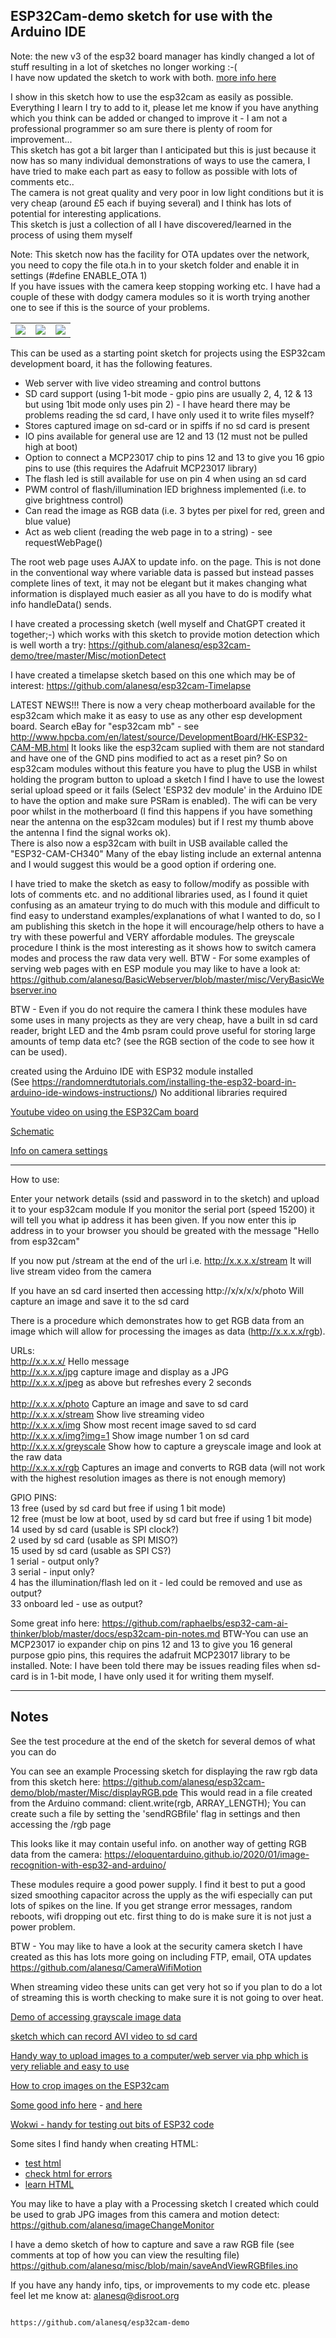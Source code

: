 
## ESP32Cam-demo sketch for use with the Arduino IDE 

Note: the new v3 of the esp32 board manager has kindly changed a lot of stuff resulting in a lot of sketches no longer working :-( <br>
I have now updated the sketch to work with both.   [more info here](https://docs.espressif.com/projects/arduino-esp32/en/latest/migration_guides/2.x_to_3.0.html) <br>


I show in this sketch how to use the esp32cam as easily as possible.  Everything I learn I try to add to it, please let me know if you have anything which you think can be added or changed to improve it - I am not a professional programmer so am sure there is plenty of room for improvement... <br>
This sketch has got a bit larger than I anticipated but this is just because it now has so many individual demonstrations of ways to use the camera, I have tried to make each part as easy to follow as possible with lots of comments etc.. <br>
The camera is not great quality and very poor in low light conditions but it is very cheap (around £5 each if buying several) and I think has lots of potential for interesting applications. <br>
This sketch is just a collection of all I have discovered/learned in the process of using them myself<br>

Note: This sketch now has the facility for OTA updates over the network, you need to copy the file ota.h in to your sketch folder and enable it in settings (#define ENABLE_OTA 1)
<br>
If you have issues with the camera keep stopping working etc. I have had a couple of these with dodgy camera modules so it is worth trying another one to see if this is the 
source of your problems. <br>

<table><tr>
  <td><img src="/images/root.png" /></td>
  <td><img src="/images/rgb.png" /></td>
  <td><img src="/images/grey.png" /></td>
</tr></table> 

This can be used as a starting point sketch for projects using the ESP32cam development board, it has the following features.
 - Web server with live video streaming and control buttons
 - SD card support (using 1-bit mode - gpio pins are usually 2, 4, 12 & 13 but using 1bit mode only uses pin 2) - I have heard there may be problems reading the sd card, I have only used it to write files myself?
 - Stores captured image on sd-card or in spiffs if no sd card is present
 - IO pins available for general use are 12 and 13 (12 must not be pulled high at boot)
 - Option to connect a MCP23017 chip to pins 12 and 13 to give you 16 gpio pins to use (this requires the Adafruit MCP23017 library)
 - The flash led is still available for use on pin 4 when using an sd card
 - PWM control of flash/illumination lED brighness implemented (i.e. to give brightness control)
 - Can read the image as RGB data  (i.e. 3 bytes per pixel for red, green and blue value)
 - Act as web client (reading the web page in to a string) - see requestWebPage()

The root web page uses AJAX to update info. on the page.  This is not done in the conventional way where variable data is passed but 
instead passes complete lines of text, it may not be elegant but it makes changing what information is displayed much easier as all you 
have to do is modify what info handleData() sends. 

I have created a processing sketch (well myself and ChatGPT created it together;-) which works with this sketch to provide motion detection which is well worth a try:  https://github.com/alanesq/esp32cam-demo/tree/master/Misc/motionDetect

I have created a timelapse sketch based on this one which may be of interest: https://github.com/alanesq/esp32cam-Timelapse

LATEST NEWS!!!
There is now a very cheap motherboard available for the esp32cam which make it as easy to use as any other esp development board. 
Search eBay for "esp32cam mb" - see http://www.hpcba.com/en/latest/source/DevelopmentBoard/HK-ESP32-CAM-MB.html 
It looks like the esp32cam suplied with them are not standard and have one of the GND pins modified to act as a reset pin?
So on esp32cam modules without this feature you have to plug the USB in whilst holding the program button to upload a sketch 
I find I have to use the lowest serial upload speed or it fails (Select 'ESP32 dev module' in the Arduino IDE to have the option and 
make sure PSRam is enabled). 
The wifi can be very poor whilst in the motherboard (I find this happens if you have something near the antenna on the esp32cam modules) 
but if I rest my thumb above the antenna I find the signal works ok).  
There is also now a esp32cam with built in USB available called the "ESP32-CAM-CH340" 
Many of the ebay listing include an external antenna and I would suggest this would be a good option if ordering one.  

I have tried to make the sketch as easy to follow/modify as possible with lots of comments etc. and no additional libraries used, 
as I found it quiet confusing as an amateur trying to do much with this module and difficult to find easy to understand 
examples/explanations of what I wanted to do, so I am publishing this sketch in the hope it will encourage/help others to have a 
try with these powerful and VERY affordable modules.
The greyscale procedure I think is the most interesting as it shows how to switch camera modes and process the raw data very well.
BTW - For some examples of serving web pages with en ESP module you may like to have a look 
      at: https://github.com/alanesq/BasicWebserver/blob/master/misc/VeryBasicWebserver.ino

BTW - Even if you do not require the camera I think these modules have some uses in many projects as they are very cheap, have a 
built in sd card reader, 
bright LED and the 4mb psram could prove useful for storing large amounts of temp data etc?   (see the RGB section of the code to 
see how it can be used).

created using the Arduino IDE with ESP32 module installed  
(See https://randomnerdtutorials.com/installing-the-esp32-board-in-arduino-ide-windows-instructions/)
No additional libraries required

[Youtube video on using the ESP32Cam board](https://www.youtube.com/watch?v=FmlxC0goKew)

[Schematic](https://github.com/SeeedDocument/forum_doc/blob/master/reg/ESP32_CAM_V1.6.pdf)

[Info on camera settings](https://randomnerdtutorials.com/esp32-cam-ov2640-camera-settings/)


----------------

How to use:

Enter your network details (ssid and password in to the sketch) and upload it to your esp32cam module
If you monitor the serial port (speed 15200) it will tell you what ip address it has been given.
If you now enter this ip address in to your browser you should be greated with the message "Hello from esp32cam"

If you now put /stream at the end of the url      i.e.   http://x.x.x.x/stream
It will live stream video from the camera

If you have an sd card inserted then accessing    http://x/x/x/x/photo
Will capture an image and save it to the sd card

There is a procedure which demonstrates how to get RGB data from an image which will allow for processing the images 
as data (http://x.x.x.x/rgb).

URLs:
<br>http://x.x.x.x/              Hello message
<br>http://x.x.x.x/jpg           capture image and display as a JPG
<br>http://x.x.x.x/jpeg          as above but refreshes every 2 seconds    
<br>http://x.x.x.x/photo         Capture an image and save to sd card
<br>http://x.x.x.x/stream        Show live streaming video
<br>http://x.x.x.x/img           Show most recent image saved to sd card
<br>http://x.x.x.x/img?img=1     Show image number 1 on sd card
<br>http://x.x.x.x/greyscale     Show how to capture a greyscale image and look at the raw data
<br>http://x.x.x.x/rgb           Captures an image and converts to RGB data (will not work with the highest 
                                 resolution images as there is not enough memory)
                                           
GPIO PINS:
<br>    13      free (used by sd card but free if using 1 bit mode)
<br>    12      free (must be low at boot, used by sd card but free if using 1 bit mode)
<br>    14      used by sd card (usable is SPI clock?)
<br>    2       used by sd card (usable as SPI MISO?)
<br>    15      used by sd card (usable as SPI CS?)
<br>    1       serial - output only?
<br>    3       serial - input only?
<br>    4       has the illumination/flash led on it - led could be removed and use as output?
<br>    33      onboard led - use as output?

Some great info here:   https://github.com/raphaelbs/esp32-cam-ai-thinker/blob/master/docs/esp32cam-pin-notes.md
BTW-You can use an MCP23017 io expander chip on pins 12 and 13 to give you 16 general purpose gpio pins, this requires the adafruit MCP23017 library to be installed.
Note: I have been told there may be issues reading files when sd-card is in 1-bit mode, I have only used it for writing them myself.


----------------

Notes
-----

See the test procedure at the end of the sketch for several demos of what you can do

You can see an example Processing sketch for displaying the raw rgb data from this sketch
here: https://github.com/alanesq/esp32cam-demo/blob/master/Misc/displayRGB.pde
This would read in a file created from the Arduino command:   client.write(rgb, ARRAY_LENGTH);
You can create such a file by setting the 'sendRGBfile' flag in settings and then accessing the /rgb page

This looks like it may contain useful info. on another way of getting RGB data from the camera: 
   https://eloquentarduino.github.io/2020/01/image-recognition-with-esp32-and-arduino/

These modules require a good power supply.  I find it best to put a good sized smoothing capacitor across the 
upply as the wifi especially can put lots 
of spikes on the line.
If you get strange error messages, random reboots, wifi dropping out etc. first thing to do is make sure it is 
not just a power problem.

BTW - You may like to have a look at the security camera sketch I have created as this has lots more going on 
including FTP, email, OTA updates
https://github.com/alanesq/CameraWifiMotion

When streaming video these units can get very hot so if you plan to do a lot of streaming this is worth checking to make sure it is not going to over heat.

[Demo of accessing grayscale image data](https://github.com/alanesq/esp32cam-demo/blob/master/Misc/esp32camdemo-greyscale.ino)
    
[sketch which can record AVI video to sd card](https://github.com/mtnbkr88/ESP32CAMVideoRecorder)

[Handy way to upload images to a computer/web server via php which is very reliable and easy to use](https://RandomNerdTutorials.com/esp32-cam-post-image-photo-server/)

[How to crop images on the ESP32cam](https://makexyz.fun/esp32-cam-cropping-images-on-device/)

[Some good info here](https://github.com/raphaelbs/esp32-cam-ai-thinker) - [and here](https://randomnerdtutorials.com/projects-esp32-cam/)

[Wokwi - handy for testing out bits of ESP32 code](https://wokwi.com/)

Some sites I find handy when creating HTML:
 - [test html](https://www.w3schools.com/tryit/tryit.asp?filename=tryhtml_hello )
 - [check html for errors](http://www.freeformatter.com/html-formatter.html#ad-output)
 - [learn HTML](https://www.w3schools.com/)
      
You may like to have a play with a Processing sketch I created which could be used to grab JPG images from this camera and motion detect: 
https://github.com/alanesq/imageChangeMonitor  

I have a demo sketch of how to capture and save a raw RGB file (see comments at top of how you can view the resulting file)
https://github.com/alanesq/misc/blob/main/saveAndViewRGBfiles.ino

If you have any handy info, tips, or improvements to my code etc. please feel let me know at: alanesq@disroot.org




                                                      https://github.com/alanesq/esp32cam-demo
